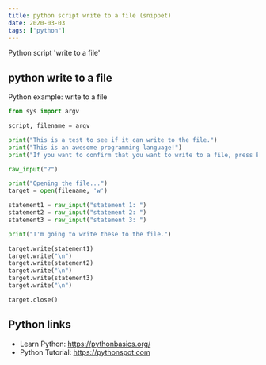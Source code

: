 ```yaml
---
title: python script write to a file (snippet)
date: 2020-03-03
tags: ["python"]
---
```

Python script 'write to a file'


## python write to a file

Python example: write to a file

```python
from sys import argv

script, filename = argv

print("This is a test to see if it can write to the file.")
print("This is an awesome programming language!")
print("If you want to confirm that you want to write to a file, press ENTER.")

raw_input("?")

print("Opening the file...")
target = open(filename, 'w')

statement1 = raw_input("statement 1: ")
statement2 = raw_input("statement 2: ")
statement3 = raw_input("statement 3: ")

print("I'm going to write these to the file.")

target.write(statement1)
target.write("\n")
target.write(statement2)
target.write("\n")
target.write(statement3)
target.write("\n")

target.close()

```

## Python links

- Learn Python: https://pythonbasics.org/
- Python Tutorial: https://pythonspot.com
